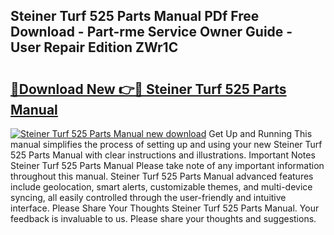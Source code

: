 ## Steiner Turf 525 Parts Manual PDf Free Download - Part-rme Service Owner Guide - User Repair Edition ZWr1C

# <h2><a href="http://bc63531.oget.top/?id=Steiner+Turf+525+Parts+Manual">🔗Download New 👉🔴 Steiner Turf 525 Parts Manual</a></h2>

[![Steiner Turf 525 Parts Manual new download](https://i.imgur.com/5g1atiW.png)](http://bc63531.oget.top/?id=Steiner+Turf+525+Parts+Manual)
Get Up and Running This manual simplifies the process of setting up and using your new Steiner Turf 525 Parts Manual with clear instructions and illustrations. Important Notes Steiner Turf 525 Parts Manual Please take note of any important information throughout this manual. Steiner Turf 525 Parts Manual advanced features include geolocation, smart alerts, customizable themes, and multi-device syncing, all easily controlled through the user-friendly and intuitive interface. Please Share Your Thoughts Steiner Turf 525 Parts Manual. Your feedback is invaluable to us. Please share your thoughts and suggestions.
